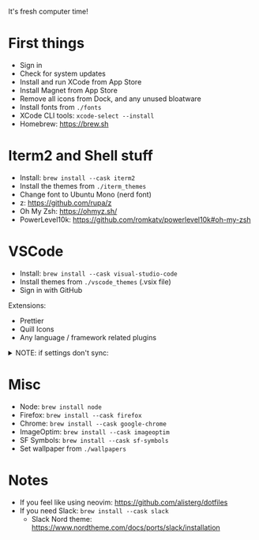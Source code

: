 It's fresh computer time!

# First things

- Sign in
- Check for system updates
- Install and run XCode from App Store
- Install Magnet from App Store
- Remove all icons from Dock, and any unused bloatware
- Install fonts from `./fonts`
- XCode CLI tools: `xcode-select --install`
- Homebrew: https://brew.sh

# Iterm2 and Shell stuff

- Install: `brew install --cask iterm2`
- Install the themes from `./iterm_themes`
- Change font to Ubuntu Mono (nerd font)
- z: https://github.com/rupa/z
- Oh My Zsh: https://ohmyz.sh/
- PowerLevel10k: https://github.com/romkatv/powerlevel10k#oh-my-zsh

# VSCode

- Install: `brew install --cask visual-studio-code`
- Install themes from `./vscode_themes` (.vsix file)
- Sign in with GitHub

Extensions:

- Prettier
- Quill Icons
- Any language / framework related plugins

<details>
<summary>NOTE: if settings don't sync:</summary>

```json
{
  "telemetry.telemetryLevel": "off",
  "window.commandCenter": false,
  "editor.fontFamily": "Iosevkata, Consolas, Menlo, monospace",
  "editor.fontLigatures": true,
  "editor.bracketPairColorization.enabled": false,
  "editor.wordWrap": "on",
  "editor.defaultFormatter": "esbenp.prettier-vscode",
  "workbench.tree.indent": 18,
  "workbench.iconTheme": "quill-icons-minimal",
  "debug.onTaskErrors": "debugAnyway",
  "git.autofetch": true,
  "workbench.activityBar.visible": false,
  "editor.minimap.showSlider": "always",
  "breadcrumbs.enabled": false,
  "editor.rulers": [120],
  "editor.lineNumbers": "off",
  "editor.folding": false,
  "workbench.colorTheme": "Ala Gruuv"
}
```

</details>

# Misc

- Node: `brew install node`
- Firefox: `brew install --cask firefox`
- Chrome: `brew install --cask google-chrome`
- ImageOptim: `brew install --cask imageoptim`
- SF Symbols: `brew install --cask sf-symbols`
- Set wallpaper from `./wallpapers`

# Notes

- If you feel like using neovim: https://github.com/alisterg/dotfiles
- If you need Slack: `brew install --cask slack`
  - Slack Nord theme: https://www.nordtheme.com/docs/ports/slack/installation

